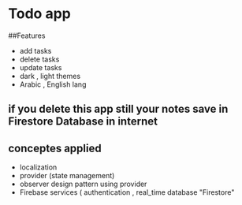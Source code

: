 # Todo app 

##Features 
- add tasks
- delete tasks
- update tasks
- dark , light themes
-  Arabic , English lang
  ## if you delete this app still your notes save in Firestore Database in internet 
  ## conceptes applied 
  - localization
  - provider (state management)
  - observer design pattern using provider
  - Firebase services ( authentication , real_time database "Firestore" 
  
